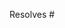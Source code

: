 <!--
Welcome to the docker-compose issue tracker, and thank you for your interest
in contributing to the project! Please make sure you've read the guidelines
in CONTRIBUTING.md before submitting your pull request. Contributions that
do not comply and contributions with failing tests will not be reviewed!
-->

<!-- Please make sure an issue describing the problem the PR is trying to
    solve exists, or create it before submitting a PR. The maintainers will
    validate if the issue should be addressed or if it out of scope for the
    project.
-->
Resolves #

